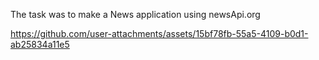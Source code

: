 The task was to make a News application using newsApi.org



https://github.com/user-attachments/assets/15bf78fb-55a5-4109-b0d1-ab25834a11e5

